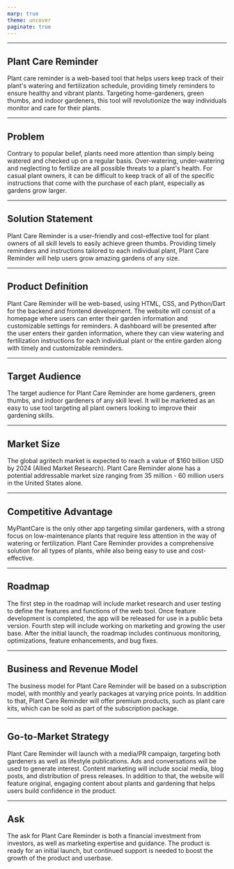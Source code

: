 ```yaml
---
marp: true
theme: uncover
paginate: true
---
```

---
## Plant Care Reminder 

Plant care reminder is a web-based tool that helps users keep track of their plant's watering and fertilization schedule, providing timely reminders to ensure healthy and vibrant plants. Targeting home-gardeners, green thumbs, and indoor gardeners, this tool will revolutionize the way individuals monitor and care for their plants. 

---
## Problem
Contrary to popular belief, plants need more attention than simply being watered and checked up on a regular basis. Over-watering, under-watering and neglecting to fertilize are all possible threats to a plant's health. For casual plant owners, it can be difficult to keep track of all of the specific instructions that come with the purchase of each plant, especially as gardens grow larger. 

---
## Solution Statement 
Plant Care Reminder is a user-friendly and cost-effective tool for plant owners of all skill levels to easily achieve green thumbs. Providing timely reminders and instructions tailored to each individual plant, Plant Care Reminder will help users grow amazing gardens of any size. 

---
## Product Definition 
Plant Care Reminder will be web-based, using HTML, CSS, and Python/Dart for the backend and frontend development. The website will consist of a homepage where users can enter their garden information and customizable settings for reminders. A dashboard will be presented after the user enters their garden information, where they can view watering and fertilization instructions for each individual plant or the entire garden along with timely and customizable reminders. 

---
## Target Audience
The target audience for Plant Care Reminder are home gardeners, green thumbs, and indoor gardeners of any skill level. It will be marketed as an easy to use tool targeting all plant owners looking to improve their gardening skills. 

---
## Market Size
The global agritech market is expected to reach a value of $160 billion USD by 2024 (Allied Market Research). Plant Care Reminder alone has a potential addressable market size ranging from 35 million - 60 million users in the United States alone. 

---
## Competitive Advantage 
MyPlantCare is the only other app targeting similar gardeners, with a strong focus on low-maintenance plants that require less attention in the way of watering or fertilization. Plant Care Reminder provides a comprehensive solution for all types of plants, while also being easy to use and cost-effective. 

---
## Roadmap
The first step in the roadmap will include market research and user testing to define the features and functions of the web tool. Once feature development is completed, the app will be released for use in a public beta version. Fourth step will include working on marketing and growing the user base. After the initial launch, the roadmap includes continuous monitoring, optimizations, feature enhancements, and bug fixes. 

---
## Business and Revenue Model
The business model for Plant Care Reminder will be based on a subscription model, with monthly and yearly packages at varying price points. In addition to that, Plant Care Reminder will offer premium products, such as plant care kits, which can be sold as part of the subscription package. 

---
## Go-to-Market Strategy
Plant Care Reminder will launch with a media/PR campaign, targeting both gardeners as well as lifestyle publications. Ads and conversations will be used to generate interest. Content marketing will include social media, blog posts, and distribution of press releases. In addition to that, the website will feature original, engaging content about plants and gardening that helps users build confidence in the product. 

---
## Ask
The ask for Plant Care Reminder is both a financial investment from investors, as well as marketing expertise and guidance. The product is ready for an initial launch, but continued support is needed to boost the growth of the product and userbase.
  
